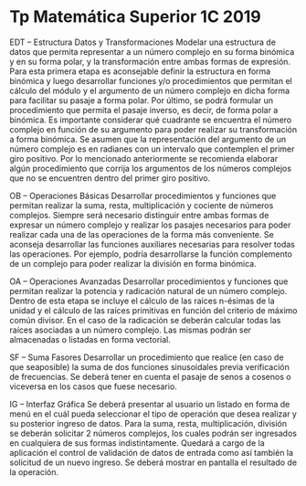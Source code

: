 # Tp Matemática Superior 1C 2019

EDT – Estructura Datos y Transformaciones Modelar una estructura de datos que permita representar a un número complejo en su forma binómica y en su forma polar, y la transformación entre ambas formas de expresión. Para esta primera etapa es aconsejable definir la estructura en forma binómica y luego desarrollar funciones y/o procedimientos que permitan el cálculo del módulo y el argumento de un número complejo en dicha forma para facilitar su pasaje a forma polar. Por último, se podrá formular un procedimiento que permita el pasaje inverso, es decir, de forma polar a binómica. Es importante considerar qué cuadrante se encuentra el número complejo en función de su argumento para poder realizar su transformación a forma binómica.
Se asumen que la representación del argumento de un número complejo es en radianes con un intervalo que contemplen el primer giro positivo. Por lo mencionado anteriormente se recomienda elaborar algún procedimiento que corrija los argumentos de los números complejos que no se encuentren dentro del primer giro positivo.

OB – Operaciones Básicas Desarrollar procedimientos y funciones que permitan realizar la suma, resta, multiplicación y cociente de números complejos. Siempre será necesario distinguir entre ambas formas de expresar un número complejo y realizar los pasajes necesarios para poder realizar cada una de las operaciones de la forma más conveniente. Se aconseja desarrollar las funciones auxiliares necesarias para resolver todas las operaciones. Por ejemplo, podría desarrollarse la función complemento de un complejo para poder realizar la división en forma binómica.

OA – Operaciones Avanzadas Desarrollar procedimientos y funciones que permitan realizar la potencia y radicación natural de un número complejo. Dentro de esta etapa se incluye el cálculo de las raíces n-ésimas de la unidad y el cálculo de las raíces primitivas en función del criterio de máximo común divisor. En el caso de la radicación se deberán calcular todas las raíces asociadas a un número complejo. Las mismas podrán ser almacenadas o listadas en forma vectorial.

SF – Suma Fasores Desarrollar un procedimiento que realice (en caso de que seaposible) la suma de dos funciones sinusoidales previa verificación de frecuencias. Se deberá tener en cuenta el pasaje de senos a cosenos o viceversa en los casos que fuese necesario.

IG – Interfaz Gráfica Se deberá presentar al usuario un listado en forma de menú en el cuál pueda seleccionar el tipo de operación que desea realizar y su posterior ingreso de datos. Para la suma, resta, multiplicación, división se deberán solicitar 2 números complejos, los cuales podrán ser ingresados en cualquiera de sus formas indistintamente. Quedará a cargo de la aplicación el control de validación de datos de entrada como así también la solicitud de un nuevo ingreso. Se deberá mostrar en pantalla el resultado de la operación.
